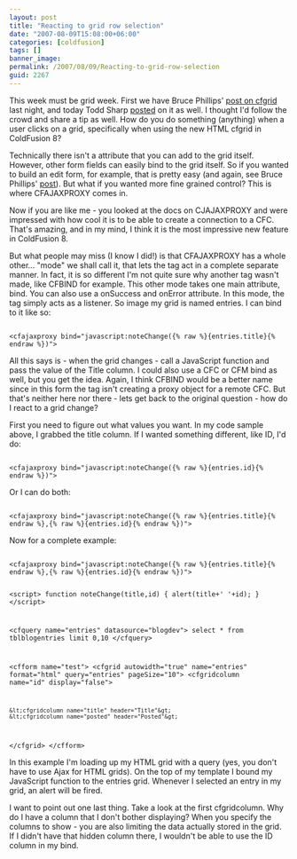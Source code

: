 ```yaml
---
layout: post
title: "Reacting to grid row selection"
date: "2007-08-09T15:08:00+06:00"
categories: [coldfusion]
tags: []
banner_image: 
permalink: /2007/08/09/Reacting-to-grid-row-selection
guid: 2267
---
```


This week must be grid week. First we have Bruce Phillips' <a href="http://www.brucephillips.name/blog/index.cfm/2007/8/8/Updating-and-Adding-Records-Being-Displayed-In-ColdFusion-8s-cfgrid">post on cfgrid</a> last night, and today Todd Sharp <a href="http://cfsilence.com/blog/client/index.cfm/2007/8/9/Filtering-Records-In-An-Ajax-Grid">posted</a> on it as well. I thought I'd follow the crowd and share a tip as well. How do you do something (anything) when a user clicks on a grid, specifically when using the new HTML cfgrid in ColdFusion 8?
<!--more-->
Technically there isn't a attribute that you can add to the grid itself. However, other form fields can easily bind to the grid itself. So if you wanted to build an edit form, for example, that is pretty easy (and again, see Bruce Phillips' <a href="http://www.brucephillips.name/blog/index.cfm/2007/8/8/Updating-and-Adding-Records-Being-Displayed-In-ColdFusion-8s-cfgrid">post</a>).
But what if you wanted more fine grained control? This is where CFAJAXPROXY comes in.

Now if you are like me - you looked at the docs on CJAJAXPROXY and were impressed with how cool it is to be able to create a connection to a CFC. That's amazing, and in my mind, I think it is the most impressive new feature in ColdFusion 8.

But what people may miss (I know I did!) is that CFAJAXPROXY has a whole other... "mode" we shall call it, that lets the tag act in a complete separate manner. In fact, it is so different I'm not quite sure why another tag wasn't made, like CFBIND for example. This other mode takes one main attribute, bind. You can also use a onSuccess and onError attribute. In this mode, the tag simply acts as a listener. So image my grid is named entries. I can bind to it like so:

<code>
&lt;cfajaxproxy bind="javascript:noteChange({% raw %}{entries.title}{% endraw %})"&gt;
</code>

All this says is - when the grid changes - call a JavaScript function and pass the value of the Title column. I could also use a CFC or CFM bind as well, but you get the idea. Again, I think CFBIND would be a better name since in this form the tag isn't creating a proxy object for a remote CFC. But that's neither here nor there - lets get back to the original question - how do I react to a grid change?

First you need to figure out what values you want. In my code sample above, I grabbed the title column. If I wanted something different, like ID, I'd do:

<code>
&lt;cfajaxproxy bind="javascript:noteChange({% raw %}{entries.id}{% endraw %})"&gt;
</code>

Or I can do both:

<code>
&lt;cfajaxproxy bind="javascript:noteChange({% raw %}{entries.title}{% endraw %},{% raw %}{entries.id}{% endraw %})"&gt;
</code>

Now for a complete example:

<code>
&lt;cfajaxproxy bind="javascript:noteChange({% raw %}{entries.title}{% endraw %},{% raw %}{entries.id}{% endraw %})"&gt;

&lt;script&gt;
function noteChange(title,id) {
	alert(title+' '+id);
}
&lt;/script&gt;

&lt;cfquery name="entries" datasource="blogdev"&gt;
select	*
from	tblblogentries
limit   0,10
&lt;/cfquery&gt;

&lt;cfform name="test"&gt;
&lt;cfgrid autowidth="true" name="entries" format="html" query="entries" pageSize="10"&gt;
	&lt;cfgridcolumn name="id" display="false"&gt;

	&lt;cfgridcolumn name="title" header="Title"&gt;
	&lt;cfgridcolumn name="posted" header="Posted"&gt;
&lt;/cfgrid&gt;
&lt;/cfform&gt;
</code>

In this example I'm loading up my HTML grid with a query (yes, you don't have to use Ajax for HTML grids). On the top of my template I bound my JavaScript function to the entries grid. Whenever I selected an entry in my grid, an alert will be fired.

I want to point out one last thing. Take a look at the first cfgridcolumn. Why do I have a column that I don't bother displaying? When you specify the columns to show - you are also limiting the data actually stored in the grid. If I didn't have that hidden column there, I wouldn't be able to use the ID column in my bind.